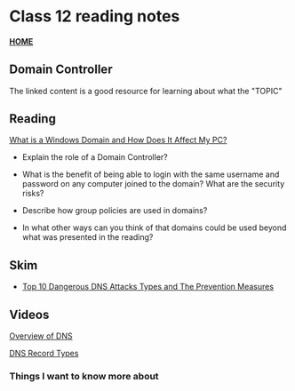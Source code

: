 # Class 12 reading notes

#### [HOME](https://cesarderio.github.io/reading-notes/)

## Domain Controller

The linked content is a good resource for learning about what the "TOPIC"

## Reading

[What is a Windows Domain and How Does It Affect My PC?](https://www.howtogeek.com/194069/what-is-a-windows-domain-and-how-does-it-affect-my-pc/)

- Explain the role of a Domain Controller?

- What is the benefit of being able to login with the same username and password on any computer joined to the domain? What are the security risks?

- Describe how group policies are used in domains?

- In what other ways can you think of that domains could be used beyond what was presented in the reading?

## Skim

- [Top 10 Dangerous DNS Attacks Types and The Prevention Measures](https://cybersecuritynews.com/dns-attacks/)

## Videos

[Overview of DNS](https://www.professormesser.com/network-plus/n10-008/n10-008-video/an-overview-of-dns-n10-008/)

[DNS Record Types](https://www.professormesser.com/network-plus/n10-008/n10-008-video/dns-record-types-n10-008/)

### Things I want to know more about
